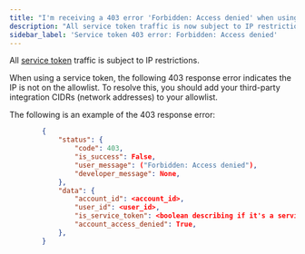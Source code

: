 ```yaml
---
title: "I'm receiving a 403 error 'Forbidden: Access denied' when using service tokens"
description: "All service token traffic is now subject to IP restrictions. To resolve 403 errors, add your third-party integration CIDRs (network addresses) to the allowlist."
sidebar_label: 'Service token 403 error: Forbidden: Access denied'
---
```



All [service token](/docs/dbt-cloud-apis/service-tokens) traffic is subject to IP restrictions.

When using a service token, the following 403 response error indicates the IP is not on the allowlist. To resolve this, you should add your third-party integration CIDRs (network addresses) to your allowlist.

The following is an example of the 403 response error:

```json
        {
            "status": {
                "code": 403,
                "is_success": False,
                "user_message": ("Forbidden: Access denied"),
                "developer_message": None,
            },
            "data": {
                "account_id": <account_id>,
                "user_id": <user_id>,
                "is_service_token": <boolean describing if it's a service token>,
                "account_access_denied": True,
            },
        }
```
